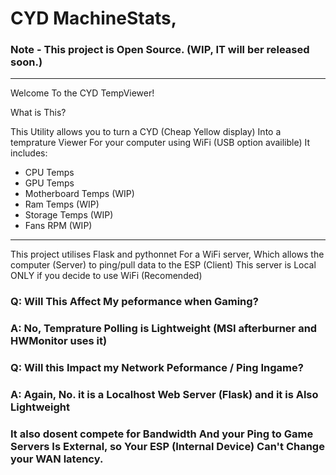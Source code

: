 # CYD MachineStats,
### Note - This project is Open Source. (WIP, IT will ber released soon.)
----
Welcome To the CYD TempViewer!

What is This?

This Utility allows you to turn a CYD (Cheap Yellow display) Into a temprature Viewer For your computer using WiFi (USB option availible) It includes:

* CPU Temps
* GPU Temps
* Motherboard Temps (WIP)
* Ram Temps (WIP)
* Storage Temps (WIP)
* Fans RPM (WIP)
-----
This project utilises Flask and pythonnet For a WiFi server, Which allows the computer (Server) to ping/pull data to the ESP (Client) This server is Local ONLY if you decide to use WiFi (Recomended)

### Q: Will This Affect My peformance when Gaming? 

### A: No, Temprature Polling is Lightweight (MSI afterburner and HWMonitor uses it) 

### Q: Will this Impact my Network Peformance / Ping Ingame? 

### A: Again, No. it is a Localhost Web Server (Flask) and it is Also Lightweight
### It also dosent compete for Bandwidth And your Ping to Game Servers Is External, so Your ESP (Internal Device) Can't Change your WAN latency.

